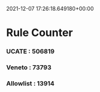 2021-12-07 17:26:18.649180+00:00
# Rule Counter 
 ### UCATE : 506819

 ### Veneto : 73793

 ### Allowlist : 13914